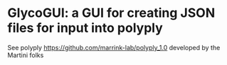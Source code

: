 # GlycoGUI: a GUI for creating JSON files for input into polyply 
See polyply https://github.com/marrink-lab/polyply_1.0 developed by the Martini folks
